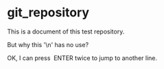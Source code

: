 # git_repository

This is a document of this test repository.

But why this '\n' has no use?

OK, I can press  ENTER twice to jump to another line.
